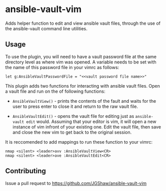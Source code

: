 # ansible-vault-vim
Adds helper function to edit and view ansible vault files, through the use of the ansible-vault command line utilities.

## Usage
To use the plugin, you will need to have a vault password file at the same directory level as where vim was opened. A variable needs to be set with the name of this password file in your vimrc as follows:

```
let g:AnsibleVaultPasswordFile = "<<vault password file name>>"
```

This plugin adds two functions for interacting with ansible vault files. Open a vault file and run on the of following functions:
- `AnsibleVaultView()` - prints the contents of the fault and waits for the user to press enter to close it and return to the raw vault file.

- `AnsibleVaultEdit()` - opens the vault file for editing just as `ansible-vault edit` would. Assuming that your editor is vim, it will open a new instance of vim infront of your existing one. Edit the vault file, then save and close the new vim to get back to the original session.

It is reccomended to add mappings to run these function to your vimrc:
```
nmap <silent> <leader>avv :AnsibleVaultView<CR>
nmap <silent> <leader>ave :AnsibleVaultEdit<CR>
```

## Contributing
Issue a pull request to https://github.com/JGShaw/ansible-vault-vim
